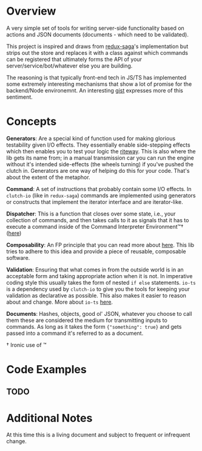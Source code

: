 # Overview

A very simple set of tools for writing server-side functionality based on actions and JSON documents (documents - which need to be validated).

This project is inspired and draws from [redux-saga](https://github.com/redux-saga/redux-saga)'s implementation but strips out the store and replaces it with a class against which commands can be registered that ultimately forms the API of your server/service/bot/whatever else you are building.

The reasoning is that typically front-end tech in JS/TS has implemented some extremely interesting mechanisms that show a lot of promise for the backend/Node environemnt. An interesting [gist](https://gist.github.com/wmertens/a408e15a08301081ebad) expresses more of this sentiment.

# Concepts

**Generators**: Are a special kind of function used for making glorious testability given I/O effects. They essentially enable side-stepping effects which then enables you to test your logic the [riteway](https://github.com/ericelliott/riteway). This is also where the lib gets its name from; in a manual transmission car you can run the engine without it's intended side-effects (the wheels turning) if you've pushed the clutch in. Generators are one way of helping do this for your code. That's about the extent of the metaphor.

**Command**: A set of instructions that probably contain some I/O effects. In `clutch-io` (like in `redux-saga`) commands are implemented using generators or constructs that implement the iterator interface and are iterator-like.

**Dispatcher**: This is a function that closes over some state, i.e., your collection of commands, and then takes calls to it as signals that it has to execute a command inside of the Command Interpreter Environment™† ([here](./lib/exec.ts))

**Composability**: An FP principle that you can read more about [here](https://medium.com/javascript-scene/the-rise-and-fall-and-rise-of-functional-programming-composable-software-c2d91b424c8c). This lib tries to adhere to this idea and provide a piece of reusable, composable software.

**Validation**: Ensuring that what comes in from the outside world is in an acceptable form and taking appropriate action when it is not. In imperative coding style this usually takes the form of nested `if else` statements. `io-ts` is a dependency used by `clutch-io` to give you the tools for keeping your validation as declarative as possible. This also makes it easier to reason about and change. More about `io-ts` [here](https://github.com/gcanti/io-ts).

**Documents**: Hashes, objects, good ol' JSON, whatever you choose to call them these are considered the medium for transmitting inputs to commands. As long as it takes the form `{"something": true}` and gets passed into a command it's referred to as a document.

† Ironic use of ™

# Code Examples

## TODO

# Additional Notes
At this time this is a living document and subject to frequent or infrequent change.